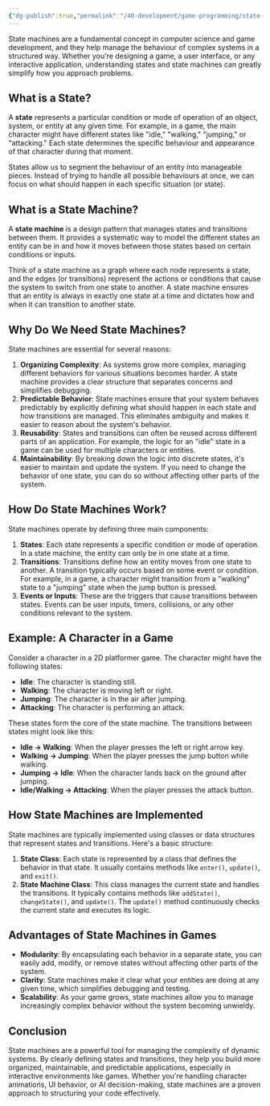 ```yaml
---
{"dg-publish":true,"permalink":"/40-development/game-programming/state-machine/","title":"State Machine","created":"2024-09-02","updated":"2024-09-13"}
---
```



State machines are a fundamental concept in computer science and game development, and they help manage the behaviour of complex systems in a structured way. Whether you're designing a game, a user interface, or any interactive application, understanding states and state machines can greatly simplify how you approach problems.

## What is a State?

A **state** represents a particular condition or mode of operation of an object, system, or entity at any given time. For example, in a game, the main character might have different states like "idle," "walking," "jumping," or "attacking." Each state determines the specific behaviour and appearance of that character during that moment.

States allow us to segment the behaviour of an entity into manageable pieces. Instead of trying to handle all possible behaviours at once, we can focus on what should happen in each specific situation (or state).

## What is a State Machine?

A **state machine** is a design pattern that manages states and transitions between them. It provides a systematic way to model the different states an entity can be in and how it moves between those states based on certain conditions or inputs.

Think of a state machine as a graph where each node represents a state, and the edges (or transitions) represent the actions or conditions that cause the system to switch from one state to another. A state machine ensures that an entity is always in exactly one state at a time and dictates how and when it can transition to another state.

## Why Do We Need State Machines?

State machines are essential for several reasons:

1. **Organizing Complexity**: As systems grow more complex, managing different behaviors for various situations becomes harder. A state machine provides a clear structure that separates concerns and simplifies debugging.
2. **Predictable Behavior**: State machines ensure that your system behaves predictably by explicitly defining what should happen in each state and how transitions are managed. This eliminates ambiguity and makes it easier to reason about the system's behavior.
3. **Reusability**: States and transitions can often be reused across different parts of an application. For example, the logic for an "idle" state in a game can be used for multiple characters or entities.
4. **Maintainability**: By breaking down the logic into discrete states, it's easier to maintain and update the system. If you need to change the behavior of one state, you can do so without affecting other parts of the system.

## How Do State Machines Work?

State machines operate by defining three main components:

1. **States**: Each state represents a specific condition or mode of operation. In a state machine, the entity can only be in one state at a time.
2. **Transitions**: Transitions define how an entity moves from one state to another. A transition typically occurs based on some event or condition. For example, in a game, a character might transition from a "walking" state to a "jumping" state when the jump button is pressed.
3. **Events or Inputs**: These are the triggers that cause transitions between states. Events can be user inputs, timers, collisions, or any other conditions relevant to the system.

## Example: A Character in a Game

Consider a character in a 2D platformer game. The character might have the following states:

- **Idle**: The character is standing still.
- **Walking**: The character is moving left or right.
- **Jumping**: The character is in the air after jumping.
- **Attacking**: The character is performing an attack.

These states form the core of the state machine. The transitions between states might look like this:

- **Idle → Walking**: When the player presses the left or right arrow key.
- **Walking → Jumping**: When the player presses the jump button while walking.
- **Jumping → Idle**: When the character lands back on the ground after jumping.
- **Idle/Walking → Attacking**: When the player presses the attack button.

## How State Machines are Implemented

State machines are typically implemented using classes or data structures that represent states and transitions. Here's a basic structure:

1. **State Class**: Each state is represented by a class that defines the behavior in that state. It usually contains methods like `enter()`, `update()`, and `exit()`.
2. **State Machine Class**: This class manages the current state and handles the transitions. It typically contains methods like `addState()`, `changeState()`, and `update()`. The `update()` method continuously checks the current state and executes its logic.

## Advantages of State Machines in Games

- **Modularity**: By encapsulating each behavior in a separate state, you can easily add, modify, or remove states without affecting other parts of the system.
- **Clarity**: State machines make it clear what your entities are doing at any given time, which simplifies debugging and testing.
- **Scalability**: As your game grows, state machines allow you to manage increasingly complex behavior without the system becoming unwieldy.

## Conclusion

State machines are a powerful tool for managing the complexity of dynamic systems. By clearly defining states and transitions, they help you build more organized, maintainable, and predictable applications, especially in interactive environments like games. Whether you're handling character animations, UI behavior, or AI decision-making, state machines are a proven approach to structuring your code effectively.
